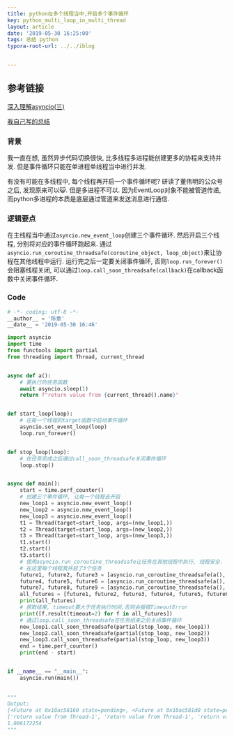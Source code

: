 ```yaml
---
title: python在多个线程当中,开启多个事件循环
key: python_multi_loop_in_multi_thread
layout: article
date: '2019-05-30 16:25:00'
tags: 总结 python 
typora-root-url: ../../iblog


---
```


## 参考链接

[深入理解asyncio(三)](https://mp.weixin.qq.com/s/ZniLWGVj7C7JxPs0hhm4QQ)

[我自己写的总结](https://blog.azhangbaobao.cn/2019/05/29/%E6%80%BB%E7%BB%93asynicio.html)

### 背景

我一直在想, 虽然异步代码切换很快, 比多线程多进程能创建更多的协程来支持并发. 但是事件循环只能在单进程单线程当中进行并发.

有没有可能在多线程中, 每个线程再开启一个事件循环呢? 研读了董伟明的公众号之后, 发现原来可以😺. 但是多进程不可以. 因为EventLoop对象不能被管道传递, 而python多进程的本质是底层通过管道来发送消息进行通信.

### 逻辑要点

在主线程当中通过`asyncio.new_event_loop`创建三个事件循环. 然后开启三个线程, 分别将对应的事件循环跑起来. 通过`asyncio.run_coroutine_threadsafe(coroutine_object, loop_object)`来让协程在其他线程中运行. 运行完之后一定要关闭事件循环, 否则`loop.run_forever()`会阻塞线程关闭, 可以通过`loop.call_soon_threadsafe(callback)`在callback函数中关闭事件循环.

### Code

```python
# -*- coding: utf-8 -*-
__author__ = '陈章'
__date__ = '2019-05-30 16:46'

import asyncio
import time
from functools import partial
from threading import Thread, current_thread


async def a():
    # 要执行的任务函数
    await asyncio.sleep(1)
    return f"return value from {current_thread().name}"


def start_loop(loop):
    # 在每一个线程的target函数中启动事件循环
    asyncio.set_event_loop(loop)
    loop.run_forever()


def stop_loop(loop):
    # 在任务完成之后通过call_soon_threadsafe关闭事件循环
    loop.stop()


async def main():
    start = time.perf_counter()
    # 创建三个事件循环, 让每一个线程去开启
    new_loop1 = asyncio.new_event_loop()
    new_loop2 = asyncio.new_event_loop()
    new_loop3 = asyncio.new_event_loop()
    t1 = Thread(target=start_loop, args=(new_loop1,))
    t2 = Thread(target=start_loop, args=(new_loop2,))
    t3 = Thread(target=start_loop, args=(new_loop3,))
    t1.start()
    t2.start()
    t3.start()
    # 使用asyncio.run_coroutine_threadsafe让任务在其他线程中执行, 线程安全.
    # 在这里每个线程我开启了3个任务
    future1, future2, future3 = [asyncio.run_coroutine_threadsafe(a(), new_loop1) for i in range(3)]
    future4, future5, future6 = [asyncio.run_coroutine_threadsafe(a(), new_loop2) for i in range(3)]
    future7, future8, future9 = [asyncio.run_coroutine_threadsafe(a(), new_loop3) for i in range(3)]
    all_futures = [future1, future2, future3, future4, future5, future6, future7, future8, future9]
    print(all_futures)
    # 获取结果, timeout要大于任务执行时间,否则会报错TimeoutError
    print([f.result(timeout=2) for f in all_futures])
    # 通过loop.call_soon_threadsafe在任务结束之后关闭事件循环
    new_loop1.call_soon_threadsafe(partial(stop_loop, new_loop1))
    new_loop2.call_soon_threadsafe(partial(stop_loop, new_loop2))
    new_loop3.call_soon_threadsafe(partial(stop_loop, new_loop3))
    end = time.perf_counter()
    print(end - start)


if __name__ == "__main__":
    asyncio.run(main())
    
    
"""
Output:
[<Future at 0x10ac58160 state=pending>, <Future at 0x10ac581d0 state=pending>, <Future at 0x10ac58240 state=pending>, <Future at 0x10ac582b0 state=pending>, <Future at 0x10ac58320 state=pending>, <Future at 0x10ac58390 state=pending>, <Future at 0x10ac58400 state=pending>, <Future at 0x10ac58470 state=pending>, <Future at 0x10ac584e0 state=pending>]
['return value from Thread-1', 'return value from Thread-1', 'return value from Thread-1', 'return value from Thread-2', 'return value from Thread-2', 'return value from Thread-2', 'return value from Thread-3', 'return value from Thread-3', 'return value from Thread-3']
1.006172254
"""
```

